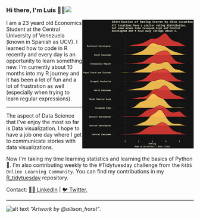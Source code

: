### Hi there, I'm Luis 👨‍💻<img src="https://raw.githubusercontent.com/MartinHeinz/MartinHeinz/master/wave.gif" width="30px">

<p>
  <img width="300" align='right' src="https://github.com/Zetluis/R_Tidytuesday/blob/master/2020/W48_Washington_Trails/washington_ridge_plot.png">
</p>
I am a 23 yeard old Economics Student at the Central University of Venezuela (known in Spanish as UCV). I learned how to code in R recently and every day is an opportunity to learn something new. I'm currently about 10 months into my R journey and it has been a lot of fun and a lot of frustration as well (especially when trying to learn regular expressions).  



---
The aspect of Data Science that I've enjoy the most so far is Data visualization. I hope to have a job one day where I get to communicate stories with data visualizations.

Now I'm taking my time learning statistics and learning the basics of Python 🐍. I'm also contributing weekly to the #Tidytuesday challenge from the `R4DS Online Learning Community`. You can find my contributions in my [R_tidytuesday](https://github.com/luisfrein/R_Tidytuesday) repository. 

Contact:  <a href="https://www.linkedin.com/in/luisfrein">:man_office_worker: LinkedIn</a> | <a href="https://twitter.com/Luisfreii/">:bird: Twitter.</a>

---
![alt text](https://github.com/allisonhorst/stats-illustrations/blob/master/rstats-artwork/monster_support.jpg?raw=true)
*"Artwork by @allison_horst"*.



